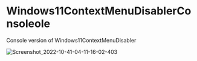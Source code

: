 # Windows11ContextMenuDisablerConsoleole
Console version of Windows11ContextMenuDisabler

![Screenshot_2022-10-41-04-11-16-02-403](https://user-images.githubusercontent.com/89962566/193782469-2e10e320-b08e-4491-8990-461b4323794a.png)
